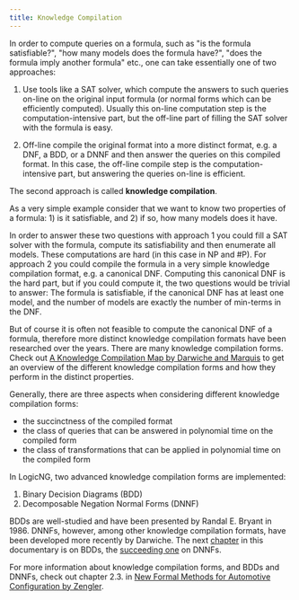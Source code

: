 ```yaml
---
title: Knowledge Compilation
---
```


In order to compute queries on a formula, such as "is the formula satisfiable?", "how many models does the formula have?", "does the formula imply another formula" etc., one can take essentially one of two approaches:

1. Use tools like a SAT solver, which compute the answers to such queries on-line on the original input formula (or normal forms which can be efficiently computed).  Usually this on-line computation step is the computation-intensive part, but the off-line part of filling the SAT solver with the formula is easy.

2. Off-line compile the original format into a more distinct format, e.g. a DNF, a BDD, or a DNNF and then answer the queries on this compiled format.  In this case, the off-line compile step is the computation-intensive part, but answering the queries on-line is efficient.

The second approach is called **knowledge compilation**.

As a very simple example consider that we want to know two properties of a formula: 1) is it satisfiable, and 2) if so, how many models does it have.

In order to answer these two questions with approach 1 you could fill a SAT solver with the formula, compute its satisfiability and then enumerate all models. These computations are hard (in this case in NP and #P).  For approach 2 you could compile the formula in a very simple knowledge compilation format, e.g. a canonical DNF.  Computing this canonical DNF is the hard part, but if you could compute it, the two questions would be trivial to answer: The formula is satisfiable, if the canonical DNF has at least one model, and the number of models are exactly the number of min-terms in the DNF.

But of course it is often not feasible to compute the canonical DNF of a formula, therefore more distinct knowledge compilation formats have been researched over the years.  There are many knowledge compilation forms. Check out [A Knowledge Compilation Map by Darwiche and Marquis](https://arxiv.org/pdf/1106.1819.pdf) to get an overview of the different knowledge compilation forms and how they perform in the distinct properties.

Generally, there are three aspects when considering different knowledge compilation forms:

- the succinctness of the compiled format
- the class of queries that can be answered in polynomial time on the compiled form
- the class of transformations that can be applied in polynomial time on the compiled form

In LogicNG, two advanced knowledge compilation forms are implemented:

1. Binary Decision Diagrams (BDD)
2. Decomposable Negation Normal Forms (DNNF)

BDDs are well-studied and have been presented by Randal E. Bryant in 1986. DNNFs, however, among other knowledge compilation formats, have been developed more recently by Darwiche. The next [chapter](bdd) in this documentary is on BDDs, the [succeeding one](dnnf) on DNNFs.

For more information about knowledge compilation forms, and BDDs and DNNFs, check out chapter 2.3. in
[New Formal Methods for Automotive Configuration by Zengler](https://publikationen.uni-tuebingen.de/xmlui/bitstream/handle/10900/57198/dissertation.pdf?sequence=1&isAllowed=y).


